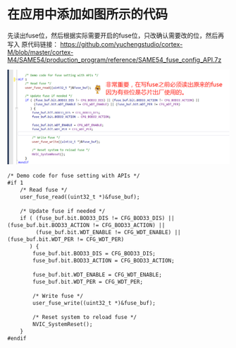 # 在应用中添加如图所示的代码
先读出fuse位，然后根据实际需要开启的fuse位，只改确认需要改的位，然后再写入
原代码链接：
https://github.com/yuchengstudio/cortex-M/blob/master/cortex-M4/SAME54/production_program/reference/SAME54_fuse_config_API.7z

![image](https://github.com/yuchengstudio/cortex-M/blob/master/cortex-M4/SAME54/production_program/reference/fuse_004.png)
```
/* Demo code for fuse setting with APIs */
#if 1
	/* Read fuse */
	user_fuse_read((uint32_t *)&fuse_buf);

	/* Update fuse if needed */
	if ( (fuse_buf.bit.BOD33_DIS != CFG_BOD33_DIS) || (fuse_buf.bit.BOD33_ACTION != CFG_BOD33_ACTION) ||
		 (fuse_buf.bit.WDT_ENABLE != CFG_WDT_ENABLE) || (fuse_buf.bit.WDT_PER != CFG_WDT_PER)
	   ) {
		fuse_buf.bit.BOD33_DIS = CFG_BOD33_DIS;
		fuse_buf.bit.BOD33_ACTION = CFG_BOD33_ACTION;

		fuse_buf.bit.WDT_ENABLE = CFG_WDT_ENABLE;
		fuse_buf.bit.WDT_PER = CFG_WDT_PER;

		/* Write fuse */
		user_fuse_write((uint32_t *)&fuse_buf);

		/* Reset system to reload fuse */
		NVIC_SystemReset();
	}
#endif
```

